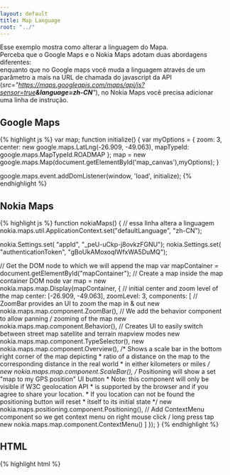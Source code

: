 ```yaml
---
layout: default
title: Map Language
root: "../"
---
```


Esse exemplo mostra como alterar a linguagem do Mapa. </br> 
Perceba que o Google Maps e o Nokia Maps adotam duas abordagens diferentes:  
enquanto que no Google maps você muda a linguagem através de um parâmetro a mais na URL de chamada do javascript da API (<i>src="https://maps.googleapis.com/maps/api/js?sensor=true<b>&language=zh-CN</b>"</i>), 
no Nokia Maps você precisa adicionar uma linha de instrução.

<h2>Google Maps</h2>

{% highlight js %}
 var map;
	function initialize() {
		var myOptions = {
	        zoom: 3,
	        center: new google.maps.LatLng(-26.909, -49.063),
	         mapTypeId: google.maps.MapTypeId.ROADMAP
	    };
	    map = new google.maps.Map(document.getElementById('map_canvas'),myOptions);
	}

google.maps.event.addDomListener(window, 'load', initialize);
{% endhighlight %}

 
<h2>Nokia Maps</h2>

{% highlight js %}
function nokiaMaps()
{
  // essa linha altera a linguagem
  nokia.maps.util.ApplicationContext.set("defaultLanguage", "zh-CN");

  nokia.Settings.set( "appId", "_peU-uCkp-j8ovkzFGNU"); 
  nokia.Settings.set( "authenticationToken", "gBoUkAMoxoqIWfxWA5DuMQ");

  // Get the DOM node to which we will append the map
  var mapContainer = document.getElementById("mapContainer");
  // Create a map inside the map container DOM node
  var map = new nokia.maps.map.Display(mapContainer, {
    // initial center and zoom level of the map
    center: [-26.909, -49.063],
    zoomLevel: 3,
    components: [
      // ZoomBar provides an UI to zoom the map in & out
      new nokia.maps.map.component.ZoomBar(), 
      // We add the behavior component to allow panning / zooming of the map
      new nokia.maps.map.component.Behavior(),
       // Creates UI to easily switch between street map satellite and terrain mapview modes
      new nokia.maps.map.component.TypeSelector(),
      new nokia.maps.map.component.Overview(),
      /* Shows a scale bar in the bottom right corner of the map depicting
       * ratio of a distance on the map to the corresponding distance in the real world
       * in either kilometers or miles
       */ 
      new nokia.maps.map.component.ScaleBar(),
      /* Positioning will show a set "map to my GPS position" UI button
       * Note: this component will only be visible if W3C geolocation API
       * is supported by the browser and if you agree to share your location.
       * If you location can not be found the positioning button will reset
       * itself to its initial state
       */
      new nokia.maps.positioning.component.Positioning(),
      // Add ContextMenu component so we get context menu on right mouse click / long press tap
      new nokia.maps.map.component.ContextMenu()
    ]
  }); 
}
{% endhighlight %}

<h2>HTML</h2>

{% highlight html %} 
<!DOCTYPE html>
<html>
  <head>
    <title>Google Maps JavaScript API v3 Example: Map Geolocation</title>
    <meta name="viewport" content="initial-scale=1.0, user-scalable=no">
    <meta charset="UTF-8">
    <style type="text/css">
      html, body {
       
        overflow:hidden;
      }

      
      body {
        margin: 0;
        padding: 0;
        overflow: hidden;
        width: 100%;
        height: 100%;
        position: absolute;
      }

      #map_canvas {
        width: 400px;
        height: 400px;
        left: 0px;
        top: 0;
        position: absolute;
      }
      
      #mapContainer {
        width: 400px;
        height: 400px;
        left: 450px;
        top: 0;
        position: absolute;
      }
    </style>
    <!-- chamada à api do Google Maps e código que mostra o mapa do Google Maps. Coloquei em JS separados para não ficar muito confuso aqui -->
    <!--
    Include the maps javascript with sensor=true because this code is using a
    sensor (a GPS locator) to determine the user's location.
    See: https://developers.google.com/apis/maps/documentation/javascript/basics#SpecifyingSensor
    -->
    <script type="text/javascript"
        src="https://maps.googleapis.com/maps/api/js?sensor=true&language=zh-CN"></script>
          </head>
    <script type="text/javascript" src="/samples/maplanguage/google.js"></script>
     
    <!-- Clamada a API do Nokia Maps e código que mostra o mapa do Nokia Maps -->
    <script type="text/javascript" charset="UTF-8" src="http://api.maps.nokia.com/2.2.0//jsl.js?with=all"></script>
    <script type="text/javascript" src="/samples/maplanguage/nokia.js"></script>

  </head>  
  <body>
    <div id="map_canvas"></div>
    <div id='mapContainer'> </div>
       <script type="text/javascript"> 
         nokiaMaps(); 
       </script>
  </body>
</html>
{% endhighlight %}

<h2>Resultado</h2>

<a href="{{ page.root }}samples/maplanguage" target="_blank">Página com exemplo completo</a>

<img src="{{ page.root }}images_posts/maplanguage.png" width="900px" class="post_img" />

